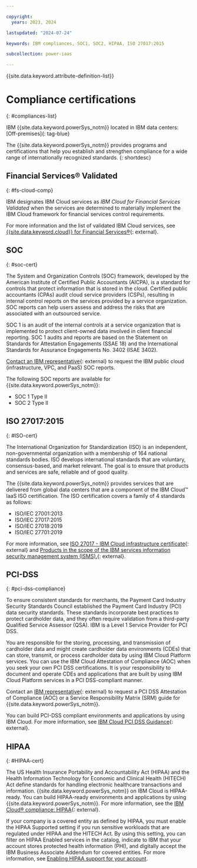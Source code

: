 ```yaml
---

copyright:
  years: 2023, 2024

lastupdated: "2024-07-24"

keywords: IBM compliances, SOC1, SOC2, HIPAA, ISO 27017:2015

subcollection: power-iaas

---
```


{{site.data.keyword.attribute-definition-list}}

# Compliance certifications
{: #compliances-list}

IBM {{site.data.keyword.powerSys_notm}} located in IBM data centers: [Off-premises]{: tag-blue}


The {{site.data.keyword.powerSys_notm}} provides programs and certifications that help you establish and strengthen compliance for a wide range of internationally recognized standards.
{: shortdesc}

## Financial Services® Validated
{: #fs-cloud-comp}

IBM designates IBM Cloud services as _IBM Cloud for Financial Services Validated_ when the services are determined to materially implement the IBM Cloud framework for financial services control requirements.

For more information and the list of validated IBM Cloud services, see [{{site.data.keyword.cloud}} for Financial Services®](https://www.ibm.com/cloud/compliance/ibm-cloud-for-financial-services){: external}.

## SOC
{: #soc-cert}

The System and Organization Controls (SOC) framework, developed by the American Institute of Certified Public Accountants (AICPA), is a standard for controls that protect information that is stored in the cloud. Certified public accountants (CPAs) audit cloud service providers (CSPs), resulting in internal control reports on the services provided by a service organization. SOC reports can help users assess and address the risks that are associated with an outsourced service.

SOC 1 is an audit of the internal controls at a service organization that is implemented to protect client-owned data involved in client financial reporting. SOC 1 audits and reports are based on the Statement on Standards for Attestation Engagements (SSAE 18) and the International Standards for Assurance Engagements No. 3402 (ISAE 3402).

[Contact an IBM representative](https://www.ibm.com/account/reg/signup?formid=MAIL-wcp){: external} to request the IBM public cloud (infrastructure, VPC, and PaaS) SOC reports.

The following SOC reports are available for {{site.data.keyword.powerSys_notm}}:
-   SOC 1 Type II
-   SOC 2 Type II

## ISO 27017:2015
{: #ISO-cert}

The International Organization for Standardization (ISO) is an independent, non-governmental organization with a membership of 164 national standards bodies. ISO develops international standards that are voluntary, consensus-based, and market relevant. The goal is to ensure that products and services are safe, reliable and of good quality.

The {{site.data.keyword.powerSys_notm}} provides services that are delivered from global data centers that are a component of the IBM Cloud™ IaaS ISO certification. The ISO certification covers a family of 4 standards as follows:
- ISO/IEC 27001:2013
- ISO/IEC 27017:2015
- ISO/IEC 27018:2019
- ISO/IEC 27701:2019

For more information, see [ISO 27017 - IBM Cloud infrastructure certificate](https://www.ibm.com/downloads/cas/GLL9ZBZX){: external} and [Products in the scope of the IBM services information security management system (ISMS).](https://www.ibm.com/downloads/cas/OELMNOND){: external}.

## PCI-DSS
{: #pci-dss-compliance}

To ensure consistent standards for merchants, the Payment Card Industry Security Standards Council established the Payment Card Industry (PCI) data security standards. These standards incorporate best practices to protect cardholder data, and they often require validation from a third-party Qualified Service Assessor (QSA). IBM is a Level 1 Service Provider for PCI DSS.

You are responsible for the storing, processing, and transmission of cardholder data and might create cardholder data environments (CDEs) that can store, transmit, or process cardholder data by using IBM Cloud Platform services. You can use the IBM Cloud Attestation of Compliance (AOC) when you seek your own PCI DSS certifications. It is your responsibility to document and operate CDEs and applications that are built by using IBM Cloud Platform services in a PCI DSS-compliant manner.

Contact an [IBM representative](https://www.ibm.com/account/reg/signup?formid=MAIL-wcp){: external} to request a PCI DSS Attestation of Compliance (AOC) or a Service Responsibility Matrix (SRM) guide for {{site.data.keyword.powerSys_notm}}.

You can build PCI-DSS compliant environments and applications by using IBM Cloud. For more information, see [IBM Cloud PCI DSS Guidance](https://www.ibm.com/downloads/cas/OPLDK4Q2){: external}.

## HIPAA
{: #HIPAA-cert}

The US Health Insurance Portability and Accountability Act (HIPAA) and the Health Information Technology for Economic and Clinical Health (HITECH) Act define standards for handling electronic healthcare transactions and information. {{site.data.keyword.powerSys_notm}} on IBM Cloud is HIPAA-ready. You can build HIPAA-ready environments and applications by using {{site.data.keyword.powerSys_notm}}. For more information, see the [IBM Cloud® compliance: HIPAA](https://www.ibm.com/cloud/compliance/hipaa){: external}.

If your company is a covered entity as defined by HIPAA, you must enable the HIPAA Supported setting if you run sensitive workloads that are regulated under HIPAA and the HITECH Act. By using this setting, you can filter on HIPAA Enabled services in the catalog, indicate to IBM that your account stores protected health information (PHI), and digitally accept the IBM Business Associate Addendum for covered entities. For more information, see [Enabling HIPAA support for your account](/docs/account?topic=account-enabling-hipaa).
